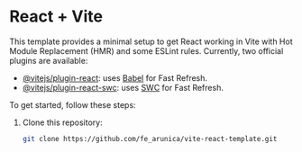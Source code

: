 # React + Vite

This template provides a minimal setup to get React working in Vite with Hot Module Replacement (HMR) and some ESLint rules. Currently, two official plugins are available:

- [@vitejs/plugin-react](https://github.com/vitejs/vite-plugin-react/blob/main/packages/plugin-react/README.md): uses [Babel](https://babeljs.io/) for Fast Refresh.
- [@vitejs/plugin-react-swc](https://github.com/vitejs/vite-plugin-react-swc): uses [SWC](https://swc.rs/) for Fast Refresh.

To get started, follow these steps:

1. Clone this repository:

   ```bash
   git clone https://github.com/fe_arunica/vite-react-template.git
